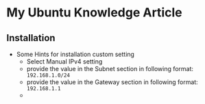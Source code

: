 # My Ubuntu Knowledge Article

## Installation
- Some Hints for installation custom setting 
  - Select Manual IPv4 setting
  - provide the value in the Subnet section in following format: ``` 192.168.1.0/24```
  - provide the value in the Gateway section in following format: ``` 192.168.1.1```
  -
